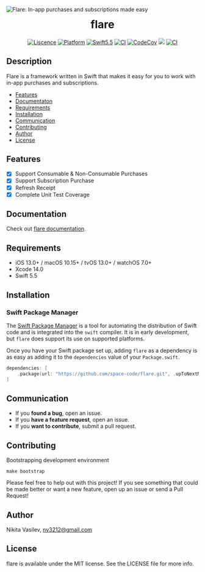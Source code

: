 ![Flare: In-app purchases and subscriptions made easy](https://raw.githubusercontent.com/space-code/flare/dev/Resources/flare.png)

<h1 align="center" style="margin-top: 0px;">flare</h1>

<p align="center">
<a href="https://github.com/space-code/flare/blob/main/LICENSE"><img alt="Liscence" src="https://img.shields.io/cocoapods/l/service-core.svg?style=flat"></a> 
<a href="https://developer.apple.com/"><img alt="Platform" src="https://img.shields.io/badge/platform-ios%20%7C%20osx%20%7C%20watchos%20%7C%20tvos-%23989898"/></a> 
<a href="https://developer.apple.com/swift"><img alt="Swift5.5" src="https://img.shields.io/badge/language-Swift5.5-orange.svg"/></a>
<a href="https://github.com/space-code/flare"><img alt="CI" src="https://github.com/space-code/flare/actions/workflows/ci.yml/badge.svg?branch=main"></a>
<a href="https://codecov.io/gh/space-code/flare"><img alt="CodeCov" src="https://codecov.io/gh/space-code/flare/graph/badge.svg?token=WUWUSKQZWY"></a>
<a href="https://github.com/apple/swift-package-manager" alt="Flare on Swift Package Manager" title="Flare on Swift Package Manager"><img src="https://img.shields.io/badge/Swift%20Package%20Manager-compatible-brightgreen.svg" /></a>
<a href="https://github.com/space-code/flare"><img alt="CI" src="https://github.com/space-code/flare/actions/workflows/ci.yml/badge.svg?branch=main"></a>
</p>

## Description
Flare is a framework written in Swift that makes it easy for you to work with in-app purchases and subscriptions.

- [Features](#features)
- [Documentaton](#documentation)
- [Requirements](#requirements)
- [Installation](#installation)
- [Communication](#communication)
- [Contributing](#contributing)
- [Author](#author)
- [License](#license)

## Features
- [x] Support Consumable & Non-Consumable Purchases
- [x] Support Subscription Purchase
- [x] Refresh Receipt
- [x] Complete Unit Test Coverage

## Documentation
Check out [flare documentation](https://github.com/space-code/flare/blob/main/Documentation/Usage.md).

## Requirements
- iOS 13.0+ / macOS 10.15+ / tvOS 13.0+ / watchOS 7.0+
- Xcode 14.0
- Swift 5.5

## Installation
### Swift Package Manager

The [Swift Package Manager](https://swift.org/package-manager/) is a tool for automating the distribution of Swift code and is integrated into the `swift` compiler. It is in early development, but `flare` does support its use on supported platforms.

Once you have your Swift package set up, adding `flare` as a dependency is as easy as adding it to the `dependencies` value of your `Package.swift`.

```swift
dependencies: [
    .package(url: "https://github.com/space-code/flare.git", .upToNextMajor(from: "2.0.0"))
]
```

## Communication
- If you **found a bug**, open an issue.
- If you **have a feature request**, open an issue.
- If you **want to contribute**, submit a pull request.

## Contributing
Bootstrapping development environment

```
make bootstrap
```

Please feel free to help out with this project! If you see something that could be made better or want a new feature, open up an issue or send a Pull Request!

## Author
Nikita Vasilev, nv3212@gmail.com

## License
flare is available under the MIT license. See the LICENSE file for more info.